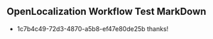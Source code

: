 ## OpenLocalization Workflow Test MarkDown
* 1c7b4c49-72d3-4870-a5b8-ef47e80de25b thanks!

<!--HONumber=Jul16_HO2-->


